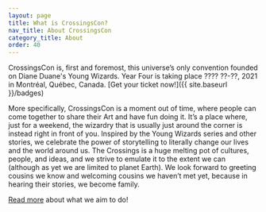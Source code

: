 ```yaml
---
layout: page
title: What is CrossingsCon?
nav_title: About CrossingsCon
category_title: About
order: 40
---
```


CrossingsCon is, first and foremost, this universe’s only convention founded on Diane Duane's Young Wizards. Year Four is taking place ???? ??-??, 2021 in Montréal, Québec, Canada. [Get your ticket now!]({{ site.baseurl }}/badges)

More specifically, CrossingsCon is a moment out of time, where people can come together to share their Art and have fun doing it. It’s a place where, just for a weekend, the wizardry that is usually just around the corner is instead right in front of you. Inspired by the Young Wizards series and other stories, we celebrate the power of storytelling to literally change our lives and the world around us. The Crossings is a huge melting pot of cultures, people, and ideas, and we strive to emulate it to the extent we can (although as yet we are limited to planet Earth). We look forward to greeting cousins we know and welcoming cousins we haven’t met yet, because in hearing their stories, we become family.

[Read more](http://blog.crossingscon.org/post/162686937721/building-our-name-in-the-speech) about what we aim to do!
